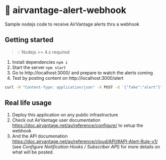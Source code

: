# :rotating_light: airvantage-alert-webhook
Sample nodejs code to receive AirVantage alerts thru a webhook

## Getting started
> :bulb: Nodejs >= 4.x required

1. Install dependencies `npm i`
2. Start the server `npm start`
3. Go to http://localhost:3000/ and prepare to watch the alerts coming
4. Test by posting content on http://localhost:3000/alert
     
  ```bash
  curl -H "Content-Type: application/json" -X POST -d '{"fake":"alert"}' http://localhost:3000/alert
  ```


## Real life usage

1. Deploy this application on any public infrastructure
2. Check out AirVantage user documentation https://doc.airvantage.net/av/reference/configure/ to setup the webhook
3. And the API documenation https://doc.airvantage.net/av/reference/cloud/API/#API-Alert-Rule-v1/ (see _Configure Notification Hooks / Subscriber API_) for more details on what will be posted.

